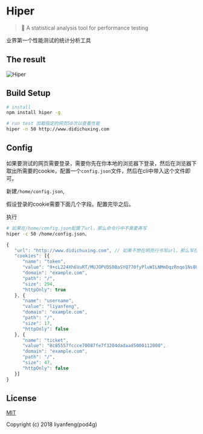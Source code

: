 # Hiper

> 🚀 A statistical analysis tool for performance testing 

业界第一个性能测试的统计分析工具

## The result

![Hiper](http://7xt9n8.com2.z0.glb.clouddn.com/hiper.png)

## Build Setup

``` bash
# install
npm install hiper -g

# run test 加载指定的网页50次以查看性能
hiper -n 50 http://www.didichuxing.com

```

## Config

如果要测试的网页需要登录，需要你先在你本地的浏览器下登录，然后在浏览器下取出所需要的cookie，配置一个`config.json`文件，然后在cli中带入这个文件即可。

新建`/home/config.json`,

假设登录的cookie需要下面几个字段。配置完毕之后。

执行

``` bash
# 如果在/home/config.json配置了url，那么命令行中不需要再写
hiper -c 50 /home/config.json、
```

```javascript
{
   "url": "http://www.didichuxing.com", // 如果不想在明亮行书写url，那么写在配置文件里也是可以的
   "cookies": [{
      "name": "token",
      "value": "9+cL224Xh6VuRT/MUJOPVDS0BaSYQ770fyPluWILNMmDqzRnqo1Ns8UVArZvzJvIQJJKMTusu52rh66t36OvnWNaPYHCor3NtoDXJ63fJBN2LtI7xzVflueiSqJ9zMVwZZiPUFPoIRsizEiJydsQguTUu6H+Wq/x1mKa4W6WhVhss5k2D2F8Ab1A8f7CmoIvk9ltdQAYUV+Yns9kSwraW6ytY323ea3NqCP+Cd2zNRsHNF6vXHjBpa8q1Fy0NKXsLDxDiGgAAkwmaITWFK4LfyonvxTWY5Q==",
      "domain": "example.com",
      "path": "/",
      "size": 294,
      "httpOnly": true
   }, {
      "name": "username",
      "value": "liyanfeng",
      "domain": "example.com",
      "path": "/",
      "size": 17,
      "httpOnly": false
   }, {
      "name": "ticket",
      "value": "8c85557fccce70087fe7f3204dadaad5000112000",
      "domain": "example.com",
      "path": "/",
      "size": 47,
      "httpOnly": false
   }]
}
```

## License

[MIT](http://opensource.org/licenses/MIT)

Copyright (c) 2018 liyanfeng(pod4g)



